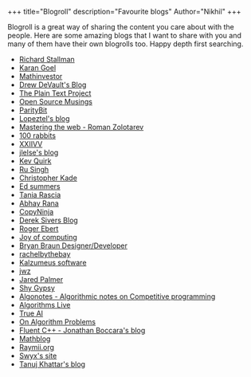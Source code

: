 +++
title="Blogroll"
description="Favourite blogs"
Author="Nikhil"
+++

Blogroll is a great way of sharing the content you care about with the people. Here are some amazing blogs that I want to share with you and many of them have their own blogrolls too. Happy depth first searching.

- [Richard Stallman](https://stallman.org)
- [Karan Goel](https://goel.io)
- [Mathinvestor](https://mathinvestor.org)
- [Drew DeVault's Blog](https://drewdevault.com)
- [The Plain Text Project](https://plaintextproject.online)
- [Open Source Musings](https://opensourcemusings.com)
- [ParityBit](https://paritybit.ca)
- [Lopeztel's blog](https://qua.name/lopeztel)
- [Mastering the web - Roman Zolotarev](https://romanzolotarev.com)
- [100 rabbits](https://100r.co)
- [XXIIVV](https://wiki.xxiivv.com)
- [jlelse's blog](https://jlelse.blog)
- [Kev Quirk](https://kevq.uk)
- [Ru Singh](https://rusingh.com)
- [Christopher Kade](https://christopherkade.com)
- [Ed summers](https://inkdroid.org)
- [Tania Rascia](https://www.taniarascia.com)
- [Abhay Rana](https://captnemo.in)
- [CopyNinja](https://copyninja.info)
- [Derek Sivers Blog](https://sive.rs/blog)
- [Roger Ebert](https://www.rogerebert.com)
- [Joy of computing](https://joy.recurse.com)
- [Bryan Braun Designer/Developer](https://bryanbraun.com)
- [rachelbythebay](https://rachelbythebay.com)
- [Kalzumeus software](https://www.kalzumeus.com)
- [jwz](https://www.jwz.org/blog/)
- [Jared Palmer](https://jaredpalmer.com)
- [Shy Gypsy](http://shygypsy.com)
- [Algonotes - Algorithmic notes on Competitive programming](http://www.algonotes.com)
- [Algorithms Live](https://algorithms-live.blogspot.com)
- [True AI](http://trueai.blogspot.com)
- [On Algorithm Problems](https://lbv-pc.blogspot.com)
- [Fluent C++ - Jonathan Boccara's blog](https://fluentcpp.com)
- [Mathblog](https://www.mathblog.dk)
- [Raymii.org](https://raymii.org)
- [Swyx's site](https://swyx.io)
- [Tanuj Khattar's blog](https://tanujkhattar.wordpress.com)
